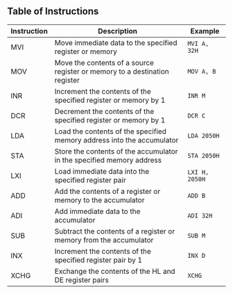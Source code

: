 
## Table of Instructions

| Instruction | Description | Example |
|-------------|-------------|---------|
| MVI | Move immediate data to the specified register or memory | `MVI A, 32H` |
| MOV | Move the contents of a source register or memory to a destination register | `MOV A, B` |
| INR | Increment the contents of the specified register or memory by 1 | `INR M` |
| DCR | Decrement the contents of the specified register or memory by 1 | `DCR C` |
| LDA | Load the contents of the specified memory address into the accumulator | `LDA 2050H` |
| STA | Store the contents of the accumulator in the specified memory address | `STA 2050H` |
| LXI | Load immediate data into the specified register pair | `LXI H, 2050H` |
| ADD | Add the contents of a register or memory to the accumulator | `ADD B` |
| ADI | Add immediate data to the accumulator | `ADI 32H` |
| SUB | Subtract the contents of a register or memory from the accumulator | `SUB M` |
| INX | Increment the contents of the specified register pair by 1 | `INX D` |
| XCHG | Exchange the contents of the HL and DE register pairs | `XCHG` |